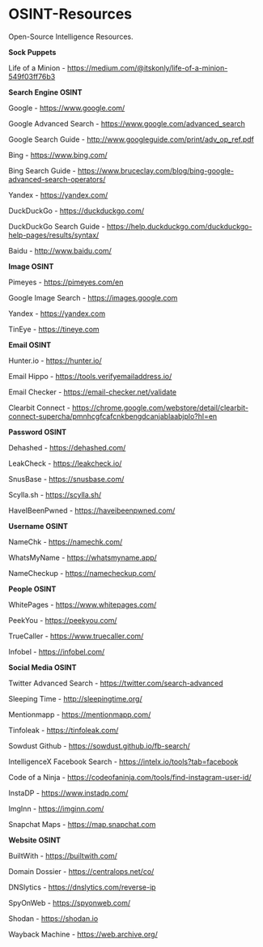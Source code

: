 # OSINT-Resources
Open-Source Intelligence Resources.

**Sock Puppets**

Life of a Minion - https://medium.com/@itskonly/life-of-a-minion-549f03ff76b3

**Search Engine OSINT**

Google - https://www.google.com/

Google Advanced Search - https://www.google.com/advanced_search

Google Search Guide - http://www.googleguide.com/print/adv_op_ref.pdf

Bing - https://www.bing.com/

Bing Search Guide - https://www.bruceclay.com/blog/bing-google-advanced-search-operators/

Yandex - https://yandex.com/

DuckDuckGo - https://duckduckgo.com/

DuckDuckGo Search Guide - https://help.duckduckgo.com/duckduckgo-help-pages/results/syntax/

Baidu - http://www.baidu.com/

**Image OSINT**

Pimeyes - https://pimeyes.com/en

Google Image Search - https://images.google.com

Yandex - https://yandex.com

TinEye - https://tineye.com

**Email OSINT**

Hunter.io - https://hunter.io/

Email Hippo - https://tools.verifyemailaddress.io/

Email Checker - https://email-checker.net/validate

Clearbit Connect - https://chrome.google.com/webstore/detail/clearbit-connect-supercha/pmnhcgfcafcnkbengdcanjablaabjplo?hl=en

**Password OSINT**

Dehashed - https://dehashed.com/

LeakCheck - https://leakcheck.io/

SnusBase - https://snusbase.com/

Scylla.sh - https://scylla.sh/

HaveIBeenPwned - https://haveibeenpwned.com/

**Username OSINT**

NameChk - https://namechk.com/

WhatsMyName - https://whatsmyname.app/

NameCheckup - https://namecheckup.com/

**People OSINT**

WhitePages - https://www.whitepages.com/

PeekYou - https://peekyou.com/

TrueCaller - https://www.truecaller.com/

Infobel - https://infobel.com/

**Social Media OSINT**

Twitter Advanced Search - https://twitter.com/search-advanced

Sleeping Time - http://sleepingtime.org/

Mentionmapp - https://mentionmapp.com/

Tinfoleak - https://tinfoleak.com/

Sowdust Github - https://sowdust.github.io/fb-search/

IntelligenceX Facebook Search - https://intelx.io/tools?tab=facebook

Code of a Ninja - https://codeofaninja.com/tools/find-instagram-user-id/

InstaDP - https://www.instadp.com/

ImgInn - https://imginn.com/

Snapchat Maps - https://map.snapchat.com

**Website OSINT**

BuiltWith - https://builtwith.com/

Domain Dossier - https://centralops.net/co/

DNSlytics - https://dnslytics.com/reverse-ip

SpyOnWeb - https://spyonweb.com/

Shodan - https://shodan.io

Wayback Machine - https://web.archive.org/


